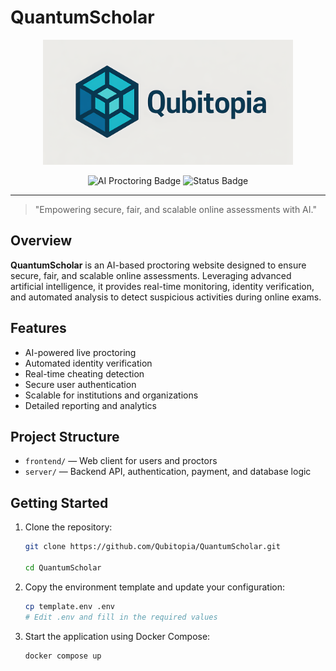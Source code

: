 # QuantumScholar

<p align="center">
   <img src="assets/Qubitopia-4096x2048.png" alt="Qubitopia Logo" width="400"/>
</p>

<p align="center">
   <img src="https://img.shields.io/badge/AI%20Proctoring-Powered%20by%20QuantumScholar-blueviolet?style=for-the-badge&logo=quantconnect&logoColor=white" alt="AI Proctoring Badge"/>
   <img src="https://img.shields.io/badge/Status-Active-brightgreen?style=for-the-badge" alt="Status Badge"/>
</p>

---

> "Empowering secure, fair, and scalable online assessments with AI."

## Overview

**QuantumScholar** is an AI-based proctoring website designed to ensure secure, fair, and scalable online assessments. Leveraging advanced artificial intelligence, it provides real-time monitoring, identity verification, and automated analysis to detect suspicious activities during online exams.

## Features

- AI-powered live proctoring
- Automated identity verification
- Real-time cheating detection
- Secure user authentication
- Scalable for institutions and organizations
- Detailed reporting and analytics

## Project Structure

- `frontend/` — Web client for users and proctors
- `server/` — Backend API, authentication, payment, and database logic

## Getting Started

1. Clone the repository:

   ```sh
   git clone https://github.com/Qubitopia/QuantumScholar.git

   cd QuantumScholar
   ```

2. Copy the environment template and update your configuration:

   ```sh
   cp template.env .env
   # Edit .env and fill in the required values
   ```

3. Start the application using Docker Compose:
   ```sh
   docker compose up
   ```
